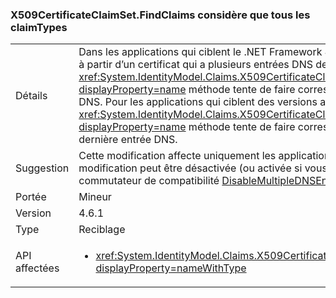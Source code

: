 ### <a name="x509certificateclaimsetfindclaims-considers-all-claimtypes"></a>X509CertificateClaimSet.FindClaims considère que tous les claimTypes

|   |   |
|---|---|
|Détails|Dans les applications qui ciblent le .NET Framework 4.6.1, si un ensemble de revendications est initialisé à partir d’un certificat qui a plusieurs entrées DNS de son champ SAN, de X509 la <xref:System.IdentityModel.Claims.X509CertificateClaimSet.FindClaims(System.String,System.String)?displayProperty=name> méthode tente de faire correspondre l’argument claimType avec toutes les entrées DNS. Pour les applications qui ciblent des versions antérieures du .NET Framework, la <xref:System.IdentityModel.Claims.X509CertificateClaimSet.FindClaims(System.String,System.String)?displayProperty=name> méthode tente de faire correspondre l’argument claimType uniquement avec la dernière entrée DNS.|
|Suggestion|Cette modification affecte uniquement les applications qui ciblent le .NET Framework 4.6.1. Cette modification peut être désactivée (ou activée si vous ciblez une version antérieure à 4.6.1) avec le commutateur de compatibilité [DisableMultipleDNSEntries](~/docs/framework/migration-guide/mitigation-x509certificateclaimset-findclaims-method.md#mitigation).|
|Portée|Mineur|
|Version|4.6.1|
|Type|Reciblage|
|API affectées|<ul><li><xref:System.IdentityModel.Claims.X509CertificateClaimSet.FindClaims(System.String,System.String)?displayProperty=nameWithType></li></ul>|


